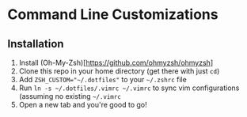 # Command Line Customizations

## Installation

1. Install (Oh-My-Zsh)[https://github.com/ohmyzsh/ohmyzsh]
2. Clone this repo in your home directory (get there with just `cd`)
3. Add `ZSH_CUSTOM="~/.dotfiles"` to your `~/.zshrc` file
4. Run `ln -s ~/.dotfiles/.vimrc ~/.vimrc` to sync vim configurations (assuming no existing `~/.vimrc`
5. Open a new tab and you're good to go!
